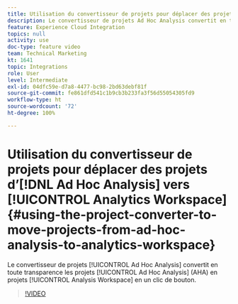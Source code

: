 ```yaml
---
title: Utilisation du convertisseur de projets pour déplacer des projets d’Ad Hoc Analysis vers Analytics Workspace
description: Le convertisseur de projets Ad Hoc Analysis convertit en toute transparence les projets Ad Hoc Analysis (AHA) en projets Analysis Workspace en un clic de bouton.
feature: Experience Cloud Integration
topics: null
activity: use
doc-type: feature video
team: Technical Marketing
kt: 1641
topic: Integrations
role: User
level: Intermediate
exl-id: 04dfc59e-d7a8-4477-bc98-2bd63debf81f
source-git-commit: fe861dfd541c1b9cb3b233fa3f56d55054305fd9
workflow-type: ht
source-wordcount: '72'
ht-degree: 100%

---
```


# Utilisation du convertisseur de projets pour déplacer des projets d’[!DNL Ad Hoc Analysis] vers [!UICONTROL Analytics Workspace] {#using-the-project-converter-to-move-projects-from-ad-hoc-analysis-to-analytics-workspace}

Le convertisseur de projets [!UICONTROL Ad Hoc Analysis] convertit en toute transparence les projets [!UICONTROL Ad Hoc Analysis] (AHA) en projets [!UICONTROL Analysis Workspace] en un clic de bouton.

>[!VIDEO](https://video.tv.adobe.com/v/23118/?quality=12)

